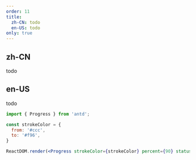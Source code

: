 ```yaml
---
order: 11
title:
  zh-CN: todo
  en-US: todo
only: true
---
```


## zh-CN

todo

## en-US

todo

````jsx
import { Progress } from 'antd';

const strokeColor = {
  from: '#ccc',
  to: '#f96',
}

ReactDOM.render(<Progress strokeColor={strokeColor} percent={90} status="active" />, mountNode);
````
